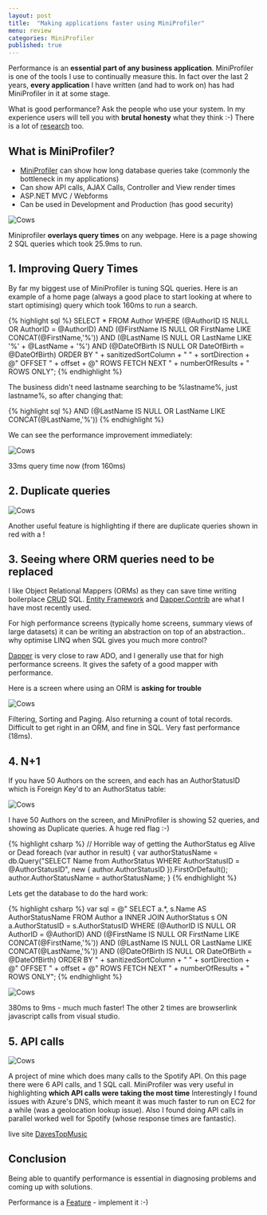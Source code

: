 ```yaml
---
layout: post
title:  "Making applications faster using MiniProfiler"
menu: review
categories: MiniProfiler
published: true
---
```

Performance is an **essential part of any business application**. MiniProfiler is one of the tools I use to continually measure this. In fact over the last 2 years, **every application** I have written (and had to work on) has had MiniProfiler in it at some stage.

What is good performance? Ask the people who use your system.  In my experience users will tell you with **brutal honesty** what they think :-) There is a lot of [research](http://stackoverflow.com/a/164290/26086) too.


## What is MiniProfiler?
* [MiniProfiler](http://miniprofiler.com/) can show how long database queries take (commonly the bottleneck in my applications)
* Can show API calls, AJAX Calls, Controller and View render times
* ASP.NET MVC / Webforms
* Can be used in Development and Production (has good security)

![Cows](/assets/MiniProfiler_1.jpg)

Miniprofiler **overlays query times** on any webpage. Here is a page showing 2 SQL queries which took 25.9ms to run.

## 1. Improving Query Times
By far my biggest use of MiniProfiler is tuning SQL queries. Here is an example of a home page (always a good place to start looking at where to start optimising) query which took 160ms to run a search.

{% highlight sql %}
SELECT * FROM Author 
WHERE (@AuthorID IS NULL OR AuthorID = @AuthorID)
AND (@FirstName IS NULL OR FirstName LIKE CONCAT(@FirstName,'%'))
AND (@LastName IS NULL OR LastName LIKE '%' + @LastName + '%')
AND (@DateOfBirth IS NULL OR DateOfBirth = @DateOfBirth)
ORDER BY " + sanitizedSortColumn + " " + sortDirection + @"
OFFSET " + offset + @" ROWS 
FETCH NEXT " + numberOfResults + " ROWS ONLY";
{% endhighlight %}

The business didn't need lastname searching to be %lastname%, just lastname%, so after changing that:

{% highlight sql %}
AND (@LastName IS NULL OR LastName LIKE CONCAT(@LastName,'%'))
{% endhighlight %}

We can see the performance improvement immediately:

![Cows](/assets/MiniProfiler_2.jpg)

33ms query time now (from 160ms)


## 2. Duplicate queries

![Cows](/assets/MiniProfiler_3.jpg)

Another useful feature is highlighting if there are duplicate queries shown in red with a !

## 3. Seeing where ORM queries need to be replaced
I like Object Relational Mappers (ORMs) as they can save time writing boilerplace [CRUD](https://en.wikipedia.org/wiki/Create,_read,_update_and_delete) SQL.  [Entity Framework](https://www.asp.net/entity-framework) and [Dapper.Contrib](https://github.com/StackExchange/dapper-dot-net/tree/master/Dapper.Contrib) are what I have most recently used.

For high performance screens (typically home screens, summary views of large datasets) it can be writing an abstraction on top of an abstraction.. why optimise LINQ when SQL gives you much more control?

[Dapper](https://github.com/StackExchange/dapper-dot-net) is very close to raw ADO, and I generally use that for high performance screens. It gives the safety of a good mapper with performance.

Here is a screen where using an ORM is **asking for trouble**

![Cows](/assets/MiniProfiler_5.jpg)

Filtering, Sorting and Paging. Also returning a count of total records.  Difficult to get right in an ORM, and fine in SQL.  Very fast performance (18ms).

## 4. N+1
If you have 50 Authors on the screen, and each has an AuthorStatusID which is Foreign Key'd to an AuthorStatus table:

![Cows](/assets/MiniProfiler_8.jpg)

I have 50 Authors on the screen, and MiniProfiler is showing 52 queries, and showing as Duplicate queries.  A huge red flag :-)

{% highlight csharp %}
// Horrible way of getting the AuthorStatus eg Alive or Dead
foreach (var author in result)
{
    var authorStatusName = db.Query<string>("SELECT Name from AuthorStatus WHERE AuthorStatusID = @AuthorStatusID",
        new { author.AuthorStatusID }).FirstOrDefault();
    author.AuthorStatusName = authorStatusName;
}
{% endhighlight %}

Lets get the database to do the hard work:

{% highlight csharp %}
var sql = @"
        SELECT a.*, s.Name AS AuthorStatusName FROM Author a
        INNER JOIN AuthorStatus s ON a.AuthorStatusID = s.AuthorStatusID
        WHERE (@AuthorID IS NULL OR AuthorID = @AuthorID)
        AND (@FirstName IS NULL OR FirstName LIKE CONCAT(@FirstName,'%'))
        AND (@LastName IS NULL OR LastName LIKE CONCAT(@LastName,'%'))
        AND (@DateOfBirth IS NULL OR DateOfBirth = @DateOfBirth)
        ORDER BY " + sanitizedSortColumn + " " + sortDirection + @"
        OFFSET " + offset + @" ROWS 
        FETCH NEXT " + numberOfResults + " ROWS ONLY";
{% endhighlight %}

![Cows](/assets/MiniProfiler_9.jpg)

380ms to 9ms - much much faster!  The other 2 times are browserlink javascript calls from visual studio.


## 5. API calls
![Cows](/assets/MiniProfiler_6.jpg)

A project of mine which does many calls to the Spotify API.  On this page there were 6 API calls, and 1 SQL call.  MiniProfiler was very useful in highlighting **which API calls were taking the most time**  Interestingly I found issues with Azure's DNS, which meant it was much faster to run on EC2 for a while (was a geolocation lookup issue). Also I found doing API calls in parallel worked well for Spotify (whose response times are fantastic).

live site [DavesTopMusic](http://www.davestopmusic.com/Artists/Details/12Chz98pHFMPJEknJQMWvI)

## Conclusion
Being able to quantify performance is essential in diagnosing problems and coming up with solutions.

Performance is a [Feature](https://blog.codinghorror.com/performance-is-a-feature/) - implement it :-)
<br />
<br />
<br />
<br />
<br />
<br />
<br />
